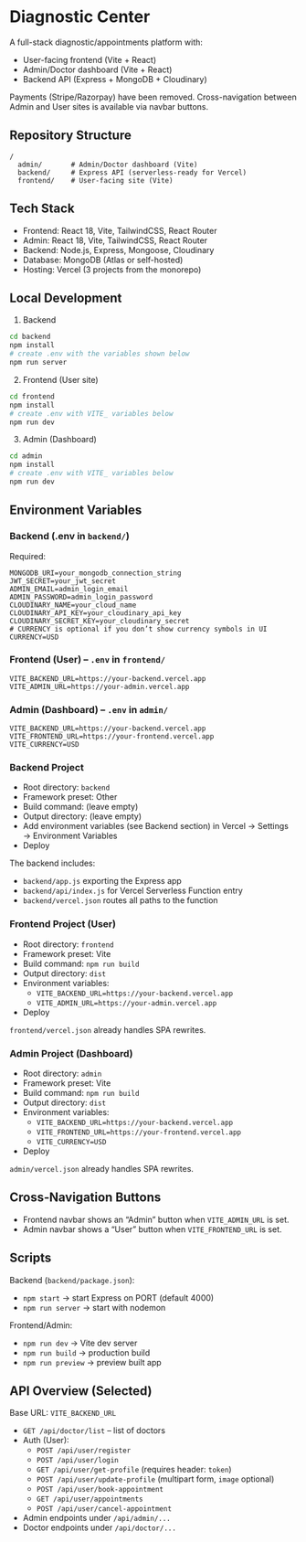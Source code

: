 # Diagnostic Center 

A full-stack diagnostic/appointments platform with:
- User-facing frontend (Vite + React)
- Admin/Doctor dashboard (Vite + React)
- Backend API (Express + MongoDB + Cloudinary)

Payments (Stripe/Razorpay) have been removed. Cross-navigation between Admin and User sites is available via navbar buttons.

## Repository Structure

```
/
  admin/       # Admin/Doctor dashboard (Vite)
  backend/     # Express API (serverless-ready for Vercel)
  frontend/    # User-facing site (Vite)
```

## Tech Stack
- Frontend: React 18, Vite, TailwindCSS, React Router
- Admin: React 18, Vite, TailwindCSS, React Router
- Backend: Node.js, Express, Mongoose, Cloudinary
- Database: MongoDB (Atlas or self-hosted)
- Hosting: Vercel (3 projects from the monorepo)

## Local Development

1) Backend
```bash
cd backend
npm install
# create .env with the variables shown below
npm run server
```

2) Frontend (User site)
```bash
cd frontend
npm install
# create .env with VITE_ variables below
npm run dev
```

3) Admin (Dashboard)
```bash
cd admin
npm install
# create .env with VITE_ variables below
npm run dev
```

## Environment Variables

### Backend (.env in `backend/`)
Required:
```
MONGODB_URI=your_mongodb_connection_string
JWT_SECRET=your_jwt_secret
ADMIN_EMAIL=admin_login_email
ADMIN_PASSWORD=admin_login_password
CLOUDINARY_NAME=your_cloud_name
CLOUDINARY_API_KEY=your_cloudinary_api_key
CLOUDINARY_SECRET_KEY=your_cloudinary_secret
# CURRENCY is optional if you don’t show currency symbols in UI
CURRENCY=USD
```

### Frontend (User) – `.env` in `frontend/`
```
VITE_BACKEND_URL=https://your-backend.vercel.app
VITE_ADMIN_URL=https://your-admin.vercel.app
```

### Admin (Dashboard) – `.env` in `admin/`
```
VITE_BACKEND_URL=https://your-backend.vercel.app
VITE_FRONTEND_URL=https://your-frontend.vercel.app
VITE_CURRENCY=USD
```

### Backend Project
- Root directory: `backend`
- Framework preset: Other
- Build command: (leave empty)
- Output directory: (leave empty)
- Add environment variables (see Backend section) in Vercel → Settings → Environment Variables
- Deploy

The backend includes:
- `backend/app.js` exporting the Express app
- `backend/api/index.js` for Vercel Serverless Function entry
- `backend/vercel.json` routes all paths to the function

### Frontend Project (User)
- Root directory: `frontend`
- Framework preset: Vite
- Build command: `npm run build`
- Output directory: `dist`
- Environment variables:
  - `VITE_BACKEND_URL=https://your-backend.vercel.app`
  - `VITE_ADMIN_URL=https://your-admin.vercel.app`
- Deploy

`frontend/vercel.json` already handles SPA rewrites.

### Admin Project (Dashboard)
- Root directory: `admin`
- Framework preset: Vite
- Build command: `npm run build`
- Output directory: `dist`
- Environment variables:
  - `VITE_BACKEND_URL=https://your-backend.vercel.app`
  - `VITE_FRONTEND_URL=https://your-frontend.vercel.app`
  - `VITE_CURRENCY=USD`
- Deploy

`admin/vercel.json` already handles SPA rewrites.

## Cross‑Navigation Buttons
- Frontend navbar shows an “Admin” button when `VITE_ADMIN_URL` is set.
- Admin navbar shows a “User” button when `VITE_FRONTEND_URL` is set.


## Scripts
Backend (`backend/package.json`):
- `npm start` → start Express on PORT (default 4000)
- `npm run server` → start with nodemon

Frontend/Admin:
- `npm run dev` → Vite dev server
- `npm run build` → production build
- `npm run preview` → preview built app

## API Overview (Selected)
Base URL: `VITE_BACKEND_URL`

- `GET /api/doctor/list` – list of doctors
- Auth (User):
  - `POST /api/user/register`
  - `POST /api/user/login`
  - `GET /api/user/get-profile` (requires header: `token`)
  - `POST /api/user/update-profile` (multipart form, `image` optional)
  - `POST /api/user/book-appointment`
  - `GET /api/user/appointments`
  - `POST /api/user/cancel-appointment`
- Admin endpoints under `/api/admin/...`
- Doctor endpoints under `/api/doctor/...`

